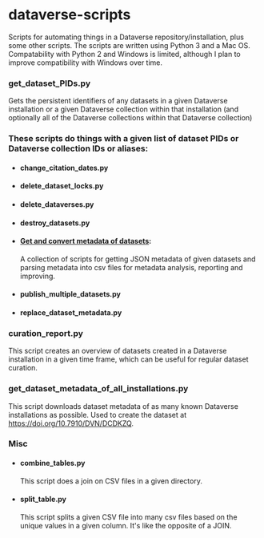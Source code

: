 # dataverse-scripts

Scripts for automating things in a Dataverse repository/installation, plus some other scripts. The scripts are written using Python 3 and a Mac OS. Compatability with Python 2 and Windows is limited, although I plan to improve compatibility with Windows over time. 

### get_dataset_PIDs.py
Gets the persistent identifiers of any datasets in a given Dataverse installation or a given Dataverse collection within that installation (and optionally all of the Dataverse collections within that Dataverse collection)

### These scripts do things with a given list of dataset PIDs or Dataverse collection IDs or aliases:

- #### change_citation_dates.py
- #### delete_dataset_locks.py
- #### delete_dataverses.py
- #### destroy_datasets.py
- #### [Get and convert metadata of datasets](https://github.com/jggautier/dataverse-scripts/tree/master/get-dataverse-metadata):
  A collection of scripts for getting JSON metadata of given datasets and parsing metadata into csv files for metadata analysis, reporting and improving.
- #### publish_multiple_datasets.py
- #### replace_dataset_metadata.py

### curation_report.py
This script creates an overview of datasets created in a Dataverse installation in a given time frame, which can be useful for regular dataset curation.

### get_dataset_metadata_of_all_installations.py
This script downloads dataset metadata of as many known Dataverse installations as possible. Used to create the dataset at https://doi.org/10.7910/DVN/DCDKZQ.

### Misc
- #### combine_tables.py
  This script does a join on CSV files in a given directory.
- #### split_table.py
  This script splits a given CSV file into many csv files based on the unique values in a given column. It's like the opposite of a JOIN.
